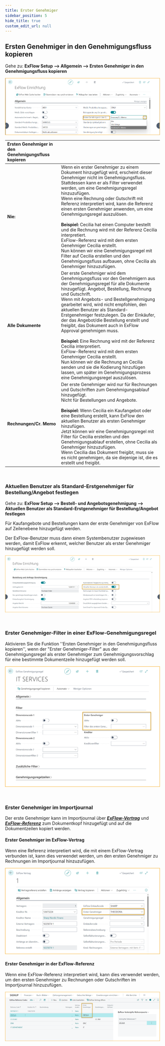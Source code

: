 ```yaml
---
title: Erster Genehmiger
sidebar_position: 5
hide_title: true
custom_edit_url: null
---
```


## Ersten Genehmiger in den Genehmigungsfluss kopieren

Gehe zu: **ExFlow Setup --> Allgemein --> Ersten Genehmiger in den Genehmigungsfluss kopieren**

![ExFlow Setup](../../images/first-approver-001.png)
<br/>

| Ersten Genehmiger in den Genehmigungsfluss kopieren | 	|
|:-|:-|
| **Nie:**                         | Wenn ein erster Genehmiger zu einem Dokument hinzugefügt wird, erscheint dieser Genehmiger nicht im Genehmigungsfluss. <br/>Stattdessen kann er als Filter verwendet werden, um eine Genehmigungsregel hinzuzufügen. <br/>Wenn eine Rechnung oder Gutschrift mit Referenz interpretiert wird, kann die Referenz einen ersten Genehmiger anwenden, um eine Genehmigungsregel auszulösen. <br/><br/> **Beispiel:** Cecilia hat einen Computer bestellt und die Rechnung wird mit der Referenz Cecilia interpretiert. <br/> ExFlow-Referenz wird mit dem ersten Genehmiger Cecilia erstellt. <br/>Nun können wir eine Genehmigungsregel mit Filter auf Cecilia erstellen und den Genehmigungsfluss aufbauen, ohne Cecilia als Genehmiger hinzuzufügen.
| **Alle Dokumente**| Der erste Genehmiger wird dem Genehmigungsfluss vor den Genehmigern aus der Genehmigungsregel für alle Dokumente hinzugefügt. Angebot, Bestellung, Rechnung und Gutschrift. <br/>Wenn mit Angebots- und Bestellgenehmigung gearbeitet wird, wird nicht empfohlen, den aktuellen Benutzer als Standard-Erstgenehmiger festzulegen. Da der Einkäufer, der das Angebot/die Bestellung erstellt und freigibt, das Dokument auch in ExFlow Approval genehmigen muss. <br/><br/> **Beispiel:** Eine Rechnung wird mit der Referenz Cecilia interpretiert. <br/>ExFlow-Referenz wird mit dem ersten Genehmiger Cecilia erstellt. <br/>Nun können wir die Rechnung an Cecilia senden und sie die Kodierung hinzufügen lassen, um später im Genehmigungsprozess eine Genehmigungsregel auszulösen.
|**Rechnungen/Cr. Memo**| Der erste Genehmiger wird nur für Rechnungen und Gutschriften zum Genehmigungsablauf hinzugefügt. <br/>Nicht für Bestellungen und Angebote.  <br/><br/> **Beispiel:** Wenn Cecilia ein Kaufangebot oder eine Bestellung erstellt, kann ExFlow den aktuellen Benutzer als ersten Genehmiger hinzufügen. <br/>Jetzt können wir eine Genehmigungsregel mit Filter für Cecilia erstellen und den Genehmigungsablauf erstellen, ohne Cecilia als Genehmiger hinzuzufügen. <br/>Wenn Cecilia das Dokument freigibt, muss sie es nicht genehmigen, da sie diejenige ist, die es erstellt und freigibt.

<br/>

### Aktuellen Benutzer als Standard-Erstgenehmiger für Bestellung/Angebot festlegen

Gehe zu: **ExFlow Setup --> Bestell- und Angebotsgenehmigung --> Aktuellen Benutzer als Standard-Erstgenehmiger für Bestellung/Angebot festlegen**

Für Kaufangebote und Bestellungen kann der erste Genehmiger von ExFlow auf Zeilenebene hinzugefügt werden.<br/>

Der ExFlow-Benutzer muss dann einem Systembenutzer zugewiesen werden, damit ExFlow erkennt, welcher Benutzer als erster Genehmiger hinzugefügt werden soll.<br/>

![ExFlow Setup](../../images/first-approver-003.png)

<br/>

### Erster Genehmiger-Filter in einer ExFlow-Genehmigungsregel

Aktivieren Sie die Funktion ''Ersten Genehmiger in den Genehmigungsfluss kopieren'', wenn der "Erster Genehmiger-Filter" aus der Genehmigungsregel als erster Genehmiger zum Genehmigungsvorschlag für eine bestimmte Dokumentzeile hinzugefügt werden soll. <br/>

![ExFlow Setup](../../images/first-approver-002.png)

<br/>

### Erster Genehmiger im Importjournal
Der erste Genehmiger kann im Importjournal über [***ExFlow-Vertrag***](https://docs.signupsoftware.com/business-central/docs/user-manual/business-functionality/contract#contract) und [***ExFlow-Referenz***](https://docs.signupsoftware.com/business-central/docs/user-manual/business-functionality/reference-codes#reference-codes) zum Dokumentkopf hinzugefügt und auf die Dokumentzeilen kopiert werden.

#### Erster Genehmiger im ExFlow-Vertrag
Wenn eine Referenz interpretiert wird, die mit einem ExFlow-Vertrag verbunden ist, kann dies verwendet werden, um den ersten Genehmiger zu Rechnungen im Importjournal hinzuzufügen. <br/> 

![ExFlow Setup](../../images/first-approver-004.png)

#### Erster Genehmiger in der ExFlow-Referenz
Wenn eine ExFlow-Referenz interpretiert wird, kann dies verwendet werden, um den ersten Genehmiger zu Rechnungen oder Gutschriften im Importjournal hinzuzufügen. <br/> 

![ExFlow Setup](../../images/first-approver-005.png)
 